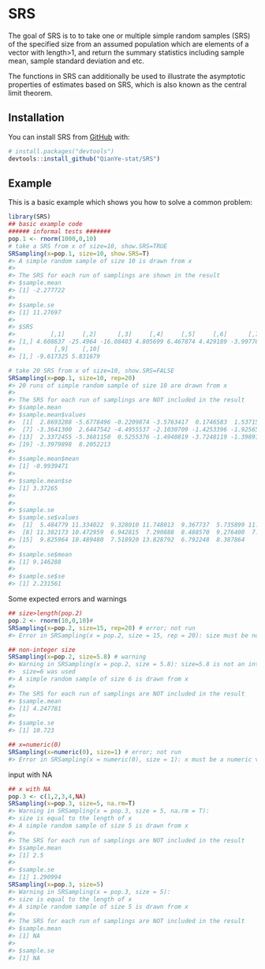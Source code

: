 
<!-- README.md is generated from README.Rmd. Please edit that file -->

# SRS

<!-- badges: start -->

<!-- badges: end -->

The goal of SRS is to to take one or multiple simple random samples
(SRS) of the specified size from an assumed population which are
elements of a vector with length\>1, and return the summary statistics
including sample mean, sample standard deviation and etc.

The functions in SRS can additionally be used to illustrate the
asymptotic properties of estimates based on SRS, which is also known as
the central limit theorem.

## Installation

You can install SRS from [GitHub](https://github.com/) with:

``` r
# install.packages("devtools")
devtools::install_github("QianYe-stat/SRS")
```

## Example

This is a basic example which shows you how to solve a common problem:

``` r
library(SRS)
## basic example code
###### informal tests #######
pop.1 <- rnorm(1000,0,10)
# take a SRS from x of size=10, show.SRS=TRUE
SRSampling(x=pop.1, size=10, show.SRS=T)
#> A simple random sample of size 10 is drawn from x
#> 
#> The SRS for each run of samplings are shown in the result
#> $sample.mean
#> [1] -2.277722
#> 
#> $sample.se
#> [1] 11.27697
#> 
#> $SRS
#>          [,1]     [,2]      [,3]     [,4]     [,5]     [,6]      [,7]     [,8]
#> [1,] 4.608637 -25.4964 -16.08403 4.805699 6.467874 4.429189 -3.997765 6.275218
#>           [,9]    [,10]
#> [1,] -9.617325 5.831679

# take 20 SRS from x of size=10, show.SRS=FALSE
SRSampling(x=pop.1, size=10, rep=20)
#> 20 runs of simple random sample of size 10 are drawn from x
#> 
#> The SRS for each run of samplings are NOT included in the result
#> $sample.mean
#> $sample.mean$values
#>  [1]  2.8693288 -5.6778496 -0.2209874 -3.5763417  0.1746583  1.5371569
#>  [7] -3.3641300  2.6447542 -4.4955537 -2.1030709 -1.4253396 -1.9256550
#> [13]  2.3372455 -5.3681150  0.5255376 -1.4940819 -3.7248119 -1.3989187
#> [19] -3.3979898  8.2052213
#> 
#> $sample.mean$mean
#> [1] -0.9939471
#> 
#> $sample.mean$se
#> [1] 3.37265
#> 
#> 
#> $sample.se
#> $sample.se$values
#>  [1]  5.484779 11.334022  9.328010 11.748013  9.367737  5.735899 11.741103
#>  [8] 11.382173 10.472959  6.942815  7.290888  8.488570  9.276400  7.489116
#> [15]  9.825964 10.489480  7.518920 13.828792  6.792248  8.387864
#> 
#> $sample.se$mean
#> [1] 9.146288
#> 
#> $sample.se$se
#> [1] 2.231561
```

Some expected errors and warnings

``` r
## size>length(pop.2)
pop.2 <- rnorm(10,0,10)#
SRSampling(x=pop.2, size=15, rep=20) # error; not run
#> Error in SRSampling(x = pop.2, size = 15, rep = 20): size must be no greater than the length of x

## non-integer size
SRSampling(x=pop.2, size=5.8) # warning
#> Warning in SRSampling(x = pop.2, size = 5.8): size=5.8 is not an integer, and ceiling() function was applied.
#>  size=6 was used
#> A simple random sample of size 6 is drawn from x
#> 
#> The SRS for each run of samplings are NOT included in the result
#> $sample.mean
#> [1] 4.247781
#> 
#> $sample.se
#> [1] 10.723

## x=numeric(0)
SRSampling(x=numeric(0), size=1) # error; not run
#> Error in SRSampling(x = numeric(0), size = 1): x must be a numeric vector with length >1
```

input with NA

``` r
## x with NA
pop.3 <- c(1,2,3,4,NA)
SRSampling(x=pop.3, size=5, na.rm=T)
#> Warning in SRSampling(x = pop.3, size = 5, na.rm = T): 
#> size is equal to the length of x
#> A simple random sample of size 5 is drawn from x
#> 
#> The SRS for each run of samplings are NOT included in the result
#> $sample.mean
#> [1] 2.5
#> 
#> $sample.se
#> [1] 1.290994
SRSampling(x=pop.3, size=5)
#> Warning in SRSampling(x = pop.3, size = 5): 
#> size is equal to the length of x
#> A simple random sample of size 5 is drawn from x
#> 
#> The SRS for each run of samplings are NOT included in the result
#> $sample.mean
#> [1] NA
#> 
#> $sample.se
#> [1] NA
```
